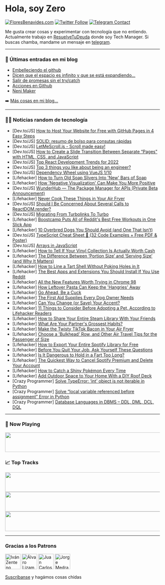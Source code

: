 # Hola, soy Zero

[![FloresBenavides.com](https://img.shields.io/website?down_message=oops&label=MiBlog&style=for-the-badge&up_message=online&url=https%3A%2F%2Ffloresbenavides.com)](https://floresbenavides.com) [![Twitter Follow](https://img.shields.io/twitter/follow/ZeroDragon?color=%231DA1F2&label=Follow&logo=twitter&logoColor=ffffff&style=for-the-badge)](https://twitter.com/zerodragon) [![Telegram Contact](https://img.shields.io/badge/escr%C3%ADbeme-ZeroDragon-%2326A5E4?style=for-the-badge&logo=telegram)](https://t.me/zerodragon)

Me gusta crear cosas y experimentar con tecnología que no entiendo.
Actualmente trabajo en [ResuelveTuDeuda](http://github.com/resuelve) donde soy Tech Manager.
Si buscas chamba, mandame un mensaje en [telegram](https://t.me/zerodragon).

---

### 📕 Últimas entradas en mi blog
<!-- BLOG-POST-LIST:START -->
- [Embelleciendo el github](https://floresbenavides.com/embelleciendo-el-github/)
- [Dicen que el espacio es infinito y que se está expandiendo…](https://floresbenavides.com/dicen-que-el-espacio-es-infinito-y-que-se-esta-expandiendo/)
- [Salir de promesas sin el try/catch](https://floresbenavides.com/salir-de-promesas-sin-el-try-catch/)
- [Acciones en Github](https://floresbenavides.com/acciones-en-github/)
- [Neni Maker](https://floresbenavides.com/neni-maker/)
<!-- BLOG-POST-LIST:END -->

➡️ [Más cosas en mi blog...](https://floresbenavides.com)

---

### 👨‍💻 Noticias random de tecnología
<!-- TECH-POSTS:START -->
- [Dev.to/JS] [How to Host Your Website for Free with GitHub Pages in 4 Easy Steps](https://dev.to/codefoxx/how-to-host-your-website-for-free-with-github-pages-in-4-easy-steps-1hen)
- [Dev.to/JS] [SOLID: resumo de bolso para consutas rápidas](https://dev.to/bbarbosa7/solid-resumo-de-bolso-para-consutas-rapidas-2f7k)
- [Dev.to/JS] [LetMeScroll.js - Scroll made easy!](https://dev.to/bmsvieira/letmescrolljs-5an)
- [Dev.to/JS] [How to Create a Slide Transition Between Separate “Pages” with HTML, CSS, and JavaScript](https://dev.to/codefoxx/how-to-create-a-slide-transition-between-separate-pages-with-html-css-and-javascript-1fib)
- [Dev.to/JS] [Top React Development Trends for 2022](https://dev.to/keraito/top-react-development-trends-for-2022-pgi)
- [Dev.to/JS] [Top 3 things you like about being an engineer?](https://dev.to/jasterix/top-3-things-you-like-about-being-an-engineer-2pdd)
- [Dev.to/JS] [Dependency Wheel using VueJS 1/10](https://dev.to/101samovar/dependency-wheel-using-vuejs-110-27m5)
- [Lifehacker] [How to Turn Old Soap Slivers Into &#39;New&#39; Bars of Soap](https://lifehacker.com/how-to-turn-old-soap-slivers-into-new-bars-of-soap-1848461827)
- [Lifehacker] [How &#39;Negative Visualization&#39; Can Make You More Positive](https://lifehacker.com/how-negative-visualization-can-make-you-more-positive-1848462733)
- [Dev.to/JS] [WunderHub — The Package Manager for APIs &lpar;Private Beta Announcement&rpar;](https://dev.to/wundergraph/wunderhub-the-package-manager-for-apis-private-beta-announcement-h44)
- [Lifehacker] [Never Cook These Things in Your Air Fryer](https://lifehacker.com/never-cook-these-things-in-your-air-fryer-1848462042)
- [Dev.to/JS] [Should I Be Concerned About Several Calls to ReactDOM.render?](https://dev.to/steveblue/should-i-be-concerned-3jhc)
- [Dev.to/JS] [Migrating From Turbolinks To Turbo](https://dev.to/honeybadger/migrating-from-turbolinks-to-turbo-3jid)
- [Lifehacker] [Boostcamp Puts All of Reddit&#39;s Best Free Workouts in One Slick App](https://lifehacker.com/boostcamp-puts-all-of-reddits-best-free-workouts-in-one-1848461941)
- [Lifehacker] [10 Overbred Dogs You Should Avoid &lpar;and One That Isn’t&rpar;](https://lifehacker.com/10-overbred-dogs-you-should-avoid-and-one-that-isn-t-1848453525)
- [Dev.to/JS] [TypeScript Cheat Sheet 📄 &lpar;32 Code Examples + Free PDF &amp; Poster&rpar;](https://dev.to/doabledanny/typescript-cheat-sheet-32-code-examples-free-pdf-poster-4b1i)
- [Dev.to/JS] [Arrays in JavaScript](https://dev.to/abhishek_rath/arrays-in-javascript-3340)
- [Lifehacker] [How to Tell If Your Vinyl Collection Is Actually Worth Cash](https://lifehacker.com/how-to-tell-if-your-vinyl-collection-is-actually-worth-1848460981)
- [Lifehacker] [The Difference Between ‘Portion Size’ and ‘Serving Size’ &lpar;and Why It Matters&rpar;](https://lifehacker.com/the-difference-between-portion-size-and-serving-size-1848460388)
- [Lifehacker] [How to Line a Tart Shell Without Poking Holes in It](https://lifehacker.com/how-to-line-a-tart-shell-without-poking-holes-in-it-1848457762)
- [Lifehacker] [The Best Apps and Extensions You Should Install If You Use Reddit](https://lifehacker.com/the-best-apps-and-extensions-you-should-install-if-you-1848459916)
- [Lifehacker] [All the New Features Worth Trying in Chrome 98](https://lifehacker.com/all-the-new-features-worth-trying-in-chrome-98-1848459783)
- [Lifehacker] [How Leftover Pasta Can Keep the &#39;Hangries&#39; Away](https://lifehacker.com/how-leftover-pasta-can-keep-the-hangries-away-1848456860)
- [Lifehacker] [Go Ahead, Be a Cuck](https://lifehacker.com/go-ahead-be-a-cuck-1848439357)
- [Lifehacker] [The First Aid Supplies Every Dog Owner Needs](https://lifehacker.com/the-first-aid-supplies-every-dog-owner-needs-1848457175)
- [Lifehacker] [Can You Change &lpar;or Save&rpar; Your Accent?](https://lifehacker.com/can-you-change-or-save-your-accent-1848455686)
- [Lifehacker] [11 Things to Consider Before Adopting a Pet, According to Lifehacker Readers](https://lifehacker.com/11-things-to-consider-before-adopting-a-pet-according-1848455117)
- [Lifehacker] [How to Share Your Entire Steam Library With Your Friends](https://lifehacker.com/how-to-share-your-entire-steam-library-with-your-friend-1848453402)
- [Lifehacker] [What Are Your Partner&#39;s Grossest Habits?](https://lifehacker.com/what-are-your-partners-grossest-habits-1848454851)
- [Lifehacker] [Make the Twisty TikTok Bacon in Your Air Fryer](https://lifehacker.com/make-the-twisty-tiktok-bacon-in-your-air-fryer-1848454977)
- [Lifehacker] [Choose a &#39;Bulkhead&#39; Row, and Other Air Travel Tips for the Passenger of Size](https://lifehacker.com/choose-a-bulkhead-row-and-other-air-travel-tips-for-th-1848453356)
- [Lifehacker] [How to Export Your Entire Spotify Library for Free](https://lifehacker.com/how-to-export-your-entire-spotify-library-for-free-1848452337)
- [Lifehacker] [Before You Quit Your Job, Ask Yourself These Questions](https://lifehacker.com/before-you-quit-your-job-ask-yourself-these-questions-1848451081)
- [Lifehacker] [Is It Dangerous to Hold in a Fart Too Long?](https://lifehacker.com/is-it-dangerous-to-hold-in-a-fart-too-long-1848452674)
- [Lifehacker] [The Quickest Way to Cancel Spotify Premium and Delete Your Account](https://lifehacker.com/the-quickest-way-to-cancel-spotify-premium-and-delete-y-1848452121)
- [Lifehacker] [How to Catch a Shiny Pokémon Every Time](https://lifehacker.com/how-to-catch-a-shiny-pokemon-every-time-1848451769)
- [Lifehacker] [Add Outdoor Space to Your Home With a DIY Roof Deck](https://lifehacker.com/add-outdoor-space-to-your-home-with-a-diy-roof-deck-1848451996)
- [Crazy Programmer] [Solve TypeError: ‘int’ object is not iterable in Python](https://www.thecrazyprogrammer.com/2022/01/typeerror-int-object-is-not-iterable.html)
- [Crazy Programmer] [Solve “local variable referenced before assignment” Error in Python](https://www.thecrazyprogrammer.com/2022/01/local-variable-referenced-before-assignment.html)
- [Crazy Programmer] [Database Languages in DBMS – DDL, DML, DCL, DQL](https://www.thecrazyprogrammer.com/2022/01/database-languages.html)<!-- TECH-POSTS:END -->

---

### 🎵 Now Playing
<a href="https://spotify-now-playing-dun.vercel.app/now-playing?open"><img src="https://spotify-now-playing-dun.vercel.app/now-playing" width="540" height="64"></a>

### 📈 Top Tracks
<a href="https://spotify-now-playing-dun.vercel.app/top-tracks?i=1&open"><img src="https://spotify-now-playing-dun.vercel.app/top-tracks?i=1" width="540" height="64"></a>
<a href="https://spotify-now-playing-dun.vercel.app/top-tracks?i=2&open"><img src="https://spotify-now-playing-dun.vercel.app/top-tracks?i=2" width="540" height="64"></a>
<a href="https://spotify-now-playing-dun.vercel.app/top-tracks?i=3&open"><img src="https://spotify-now-playing-dun.vercel.app/top-tracks?i=3" width="540" height="64"></a>

---

### Gracias a los Patrons
[<img src="https://avatars.githubusercontent.com/u/243380?v=4" alt="Iván Zenteno" width="50px">](https://github.com/k001) [<img src="https://avatars.githubusercontent.com/u/19955639?v=4" alt="Álvaro Lizama" width="50px">](https://github.com/alvarolizama) [<img src="https://avatars.githubusercontent.com/u/2718753?v=4" alt="Juan Carlos Ruiz" width="50px">](https://github.com/JuanCrg90) [<img src="https://avatars.githubusercontent.com/u/37025?v=4" alt="Jorge Medrano" width="50px">](https://github.com/h1pp1e) 

[Suscríbanse](https://www.patreon.com/zerodragon) y hagámos cosas chidas
